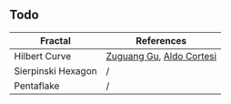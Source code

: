 ## Todo

| Fractal          | References    |
|------------------|---------------|
| Hilbert Curve      | [Zuguang Gu](https://www.bioconductor.org/packages/devel/bioc/vignettes/HilbertCurve/inst/doc/HilbertCurve.html), [Aldo Cortesi](https://corte.si/posts/code/hilbert/portrait/index.html) |
| Sierpinski Hexagon  | / |
| Pentaflake  | / |
